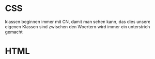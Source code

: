 # CSS
klassen beginnen immer mit CN, damit man sehen kann, das dies unsere eigenen Klassen sind
zwischen den Woertern wird immer ein unterstrich gemacht

# HTML
